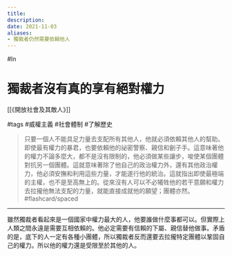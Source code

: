 ```yaml
---
title:
description: 
date: 2021-11-03
aliases: 
- 獨裁者仍然需要依賴他人
---
```

#ln

# 獨裁者沒有真的享有絕對權力

[[《開放社會及其敵人》]]

#tags #威權主義 #社會體制 #了解歷史
> 只要一個人不能具足力量去支配所有其他人，他就必須依賴其他人的幫助。即使最有權力的暴君，也要依賴他的祕密警察、親信和劊子手。這意味著他的權力不論多麼大，都不是沒有限制的，他必須做某些讓步，唆使某個團體對抗另一個團體。這就意味著除了他自己的政治權力外，還有其他政治權力，他必須安撫和利用這些力量，才能遂行他的統治。這就指出即使最極端的主權，也不是至高無上的。從來沒有人可以不必犧牲他的若干意願和權力去拉攏他無法支配的力量，就能直接成就他的願望；團體亦然。 #flashcard/spaced

---

雖然獨裁者看起來是一個國家中權力最大的人，他要誰做什麼事都可以。但實際上人類之間永遠是需要互相依賴的。他必定需要有信賴的下屬、親信替他做事。矛盾的是，底下的人一定有各種小團體，所以獨裁者反而還要去拉攏特定團體以鞏固自己的權力。所以他的權力還是受限至於其他的人。
